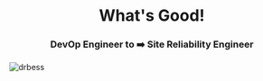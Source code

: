 <h1 align="center">What's Good!</h1>
<h3 align="center">DevOp Engineer to ➡️ Site Reliability Engineer</h3>

<p align="left"> <img src="https://komarev.com/ghpvc/?username=drbess&label=Profile%20views&color=0e75b6&style=flat" alt="drbess" /> </p>

